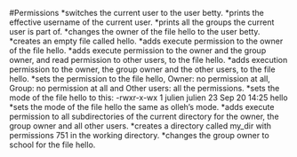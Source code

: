 #Permissions
   *switches the current user to the user betty.
   *prints the effective username of the current user.
   *prints all the groups the current user is part of.
   *changes the owner of the file hello to the user betty.
   *creates an empty file called hello.
   *adds execute permission to the owner of the file hello.
   *adds execute permission to the owner and the group owner, and read permission to other users, to the file hello.
   *adds execution permission to the owner, the group owner and the other users, to the file hello.
   *sets the permission to the file hello, Owner: no permission at all, Group: no permission at all and Other users: all the permissions.
   *sets the mode of the file hello to this:
                -rwxr-x-wx 1 julien julien 23 Sep 20 14:25 hello
   *sets the mode of the file hello the same as olleh’s mode.
   *adds execute permission to all subdirectories of the current directory for the owner, the group owner and all other users.
   *creates a directory called my_dir with permissions 751 in the working directory.
   *changes the group owner to school for the file hello.
